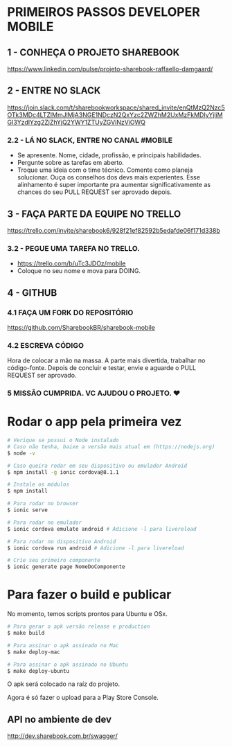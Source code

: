 # PRIMEIROS PASSOS DEVELOPER MOBILE

## 1 - CONHEÇA O PROJETO SHAREBOOK

https://www.linkedin.com/pulse/projeto-sharebook-raffaello-damgaard/

## 2 - ENTRE NO SLACK

https://join.slack.com/t/sharebookworkspace/shared_invite/enQtMzQ2Nzc5OTk3MDc4LTZlMmJlMjA3NGE1NDczN2QxYzc2ZWZhM2UxMzFkMDIyYjliMGI3YzdlYzg2ZjZhYjQ2YWY1ZTUyZGViNzViOWQ

### 2.2 - LÁ NO SLACK, ENTRE NO CANAL #MOBILE

- Se apresente. Nome, cidade, profissão, e principais habilidades.
- Pergunte sobre as tarefas em aberto.
- Troque uma ideia com o time técnico. Comente como planeja solucionar. Ouça os conselhos dos devs mais experientes. Esse alinhamento é super importante pra aumentar significativamente as chances do seu PULL REQUEST ser aprovado depois.

## 3 - FAÇA PARTE DA EQUIPE NO TRELLO

https://trello.com/invite/sharebook6/928f21ef82592b5edafde06f171d338b

### 3.2 - PEGUE UMA TAREFA NO TRELLO.

- https://trello.com/b/uTc3JDOz/mobile
- Coloque no seu nome e mova para DOING.

## 4 - GITHUB

### 4.1 FAÇA UM FORK DO REPOSITÓRIO

https://github.com/SharebookBR/sharebook-mobile

### 4.2 ESCREVA CÓDIGO

Hora de colocar a mão na massa. A parte mais divertida, trabalhar no código-fonte. Depois de concluir e testar, envie e aguarde o PULL REQUEST ser aprovado.

### 5 MISSÃO CUMPRIDA. VC AJUDOU O PROJETO. ❤️

# Rodar o app pela primeira vez

```bash
# Verique se possui o Node instalado
# Caso não tenha, baixe a versão mais atual em (https://nodejs.org)
$ node -v

# Caso queira rodar em seu dispositivo ou emulador Android
$ npm install -g ionic cordova@8.1.1

# Instale os módulos
$ npm install

# Para rodar no browser
$ ionic serve

# Para rodar no emulador
$ ionic cordova emulate android # Adicione -l para livereload

# Para rodar no dispositivo Android
$ ionic cordova run android # Adicione -l para livereload

# Crie seu primeiro componente
$ ionic generate page NomeDoComponente
```

# Para fazer o build e publicar

No momento, temos scripts prontos para Ubuntu e OSx.

```bash
# Para gerar o apk versão release e production
$ make build

# Para assinar o apk assinado no Mac
$ make deploy-mac

# Para assinar o apk assinado no Ubuntu
$ make deploy-ubuntu
```

O apk será colocado na raíz do projeto.

Agora é só fazer o upload para a Play Store Console.

## API no ambiente de dev

http://dev.sharebook.com.br/swagger/
